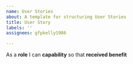 ```yaml
---
name: User Stories
about: A template for structuring User Stories
title: User Story
labels: ''
assignees: gfpkelly1986

---
```


As a **role** I can **capability** so that **received benefit**
